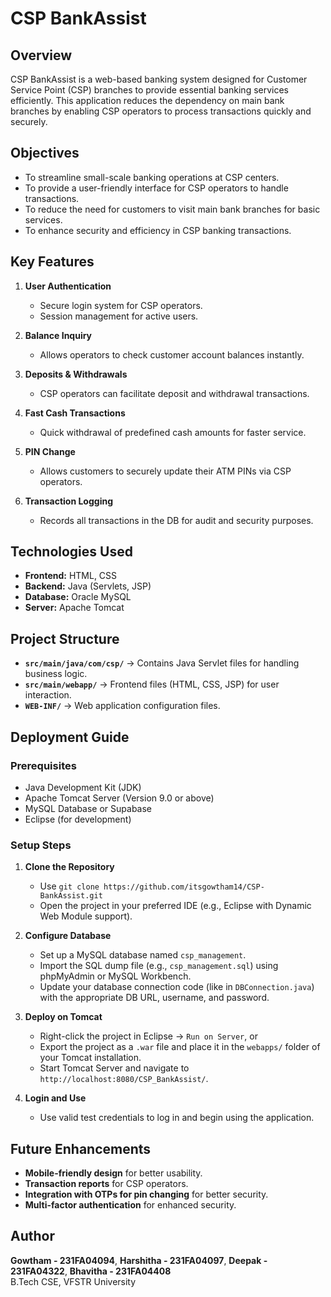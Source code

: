 # CSP BankAssist

## Overview
CSP BankAssist is a web-based banking system designed for Customer Service Point (CSP) branches to provide essential banking services efficiently. This application reduces the dependency on main bank branches by enabling CSP operators to process transactions quickly and securely.

## Objectives
- To streamline small-scale banking operations at CSP centers.
- To provide a user-friendly interface for CSP operators to handle transactions.
- To reduce the need for customers to visit main bank branches for basic services.
- To enhance security and efficiency in CSP banking transactions.

## Key Features
1. **User Authentication**  
   - Secure login system for CSP operators.  
   - Session management for active users.

2. **Balance Inquiry**  
   - Allows operators to check customer account balances instantly.  

3. **Deposits & Withdrawals**  
   - CSP operators can facilitate deposit and withdrawal transactions.  

4. **Fast Cash Transactions**  
   - Quick withdrawal of predefined cash amounts for faster service.  

5. **PIN Change**  
   - Allows customers to securely update their ATM PINs via CSP operators.  

6. **Transaction Logging**  
   - Records all transactions in the DB for audit and security purposes.  

## Technologies Used
- **Frontend:** HTML, CSS  
- **Backend:** Java (Servlets, JSP)  
- **Database:** Oracle MySQL  
- **Server:** Apache Tomcat  

## Project Structure
- **`src/main/java/com/csp/`** → Contains Java Servlet files for handling business logic.  
- **`src/main/webapp/`** → Frontend files (HTML, CSS, JSP) for user interaction.  
- **`WEB-INF/`** → Web application configuration files.  

## Deployment Guide  
### **Prerequisites**  
- Java Development Kit (JDK)  
- Apache Tomcat Server (Version 9.0 or above)  
- MySQL Database or Supabase  
- Eclipse (for development)  

### **Setup Steps**  
1. **Clone the Repository**  
   - Use `git clone https://github.com/itsgowtham14/CSP-BankAssist.git`  
   - Open the project in your preferred IDE (e.g., Eclipse with Dynamic Web Module support).

2. **Configure Database**  
   - Set up a MySQL database named `csp_management`.  
   - Import the SQL dump file (e.g., `csp_management.sql`) using phpMyAdmin or MySQL Workbench.  
   - Update your database connection code (like in `DBConnection.java`) with the appropriate DB URL, username, and password.

3. **Deploy on Tomcat**  
   - Right-click the project in Eclipse → `Run on Server`, or  
   - Export the project as a `.war` file and place it in the `webapps/` folder of your Tomcat installation.  
   - Start Tomcat Server and navigate to `http://localhost:8080/CSP_BankAssist/`.

4. **Login and Use**  
   - Use valid test credentials to log in and begin using the application.

## Future Enhancements
- **Mobile-friendly design** for better usability.  
- **Transaction reports** for CSP operators.  
- **Integration with OTPs for pin changing** for better  security.  
- **Multi-factor authentication** for enhanced security.  

## Author
**Gowtham - 231FA04094**, **Harshitha - 231FA04097**, **Deepak - 231FA04322**, **Bhavitha - 231FA04408**  
B.Tech CSE, VFSTR University  
